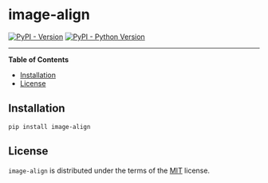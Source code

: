 # image-align

[![PyPI - Version](https://img.shields.io/pypi/v/image-align.svg)](https://pypi.org/project/image-align)
[![PyPI - Python Version](https://img.shields.io/pypi/pyversions/image-align.svg)](https://pypi.org/project/image-align)

-----

**Table of Contents**

- [Installation](#installation)
- [License](#license)

## Installation

```console
pip install image-align
```

## License

`image-align` is distributed under the terms of the [MIT](https://spdx.org/licenses/MIT.html) license.
